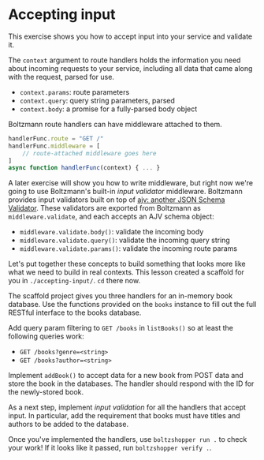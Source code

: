 # Accepting input

This exercise shows you how to accept input into your service and validate it.

The `context` argument to route handlers holds the information you need about incoming requests to your service, including all data that came along with the request, parsed for use.

- `context.params`: route parameters
- `context.query`: query string parameters, parsed
- `context.body`: a promise for a fully-parsed body object

Boltzmann route handlers can have middleware attached to them.

```js
handlerFunc.route = "GET /"
handlerFunc.middleware = [
    // route-attached middleware goes here
]
async function handlerFunc(context) { ... }
```

A later exercise will show you how to write middleware, but right now we're going to use Boltzmann's
built-in _input validator_ middleware. Boltzmann provides input validators built on top of [ajv:
another JSON Schema Validator](https://ajv.js.org). These validators are exported from Boltzmann as
`middleware.validate`, and each accepts an AJV schema object:

* `middleware.validate.body()`: validate the incoming body
* `middleware.validate.query()`: validate the incoming query string
* `middleware.validate.params()`: validate the incoming route params

Let's put together these concepts to build something that looks more like what we need to build in
real contexts. This lesson created a scaffold for you in `./accepting-input/`. `cd` there now.

The scaffold project gives you three handlers for an in-memory book database. Use the functions
provided on the `books` instance to fill out the full RESTful interface to the books database.

Add query param filtering to `GET /books` in `listBooks()` so at least the following queries work:

- `GET /books?genre=<string>`
- `GET /books?author=<string>`

Implement `addBook()` to accept data for a new book from POST data and store the book in the
databases. The handler should respond with the ID for the newly-stored book.

As a next step, implement _input validation_ for all the handlers that accept input. In particular,
add the requirement that books must have titles and authors to be added to the database.

Once you've implemented the handlers, use `boltzshopper run .` to check your work! If it looks like
it passed, run `boltzshopper verify .`.
